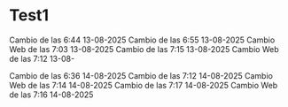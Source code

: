 # Test1
Cambio de las 6:44 13-08-2025
Cambio de las 6:55 13-08-2025
Cambio Web de las 7:03 13-08-2025
Cambio de las 7:15 13-08-2025
Cambio Web de las 7:12 13-08-

Cambio de las 6:36 14-08-2025
Cambio de las 7:12 14-08-2025
Cambio Web de las 7:14 14-08-2025
Cambio de las 7:17 14-08-2025
Cambio Web de las 7:16 14-08-2025
